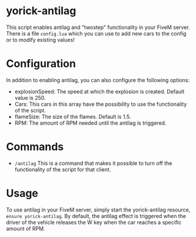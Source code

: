 # yorick-antilag

This script enables antilag and "twostep" functionality in your FiveM server. <br>
There is a file `config.lua` which you can use to add new cars to the config or to modify existing values!

# Configuration

In addition to enabling antilag, you can also configure the following options:

- explosionSpeed: The speed at which the explosion is created. Default value is 250. <br>
- Cars: This cars in this array have the possibility to use the functionality of the script. <br>
- flameSize: The size of the flames. Default is 1.5. <br>
- RPM: The amount of RPM needed until the antilag is triggered. <br>

# Commands 

- `/antilag` This is a command that makes it possible to turn off the functionality of the script for that client.

# Usage

To use antilag in your FiveM server, simply start the yorick-antilag resource, `ensure yorick-antilag`. By default, the antilag effect is triggered when the driver of the vehicle releases the W key when the car reaches a specific amount of RPM.
